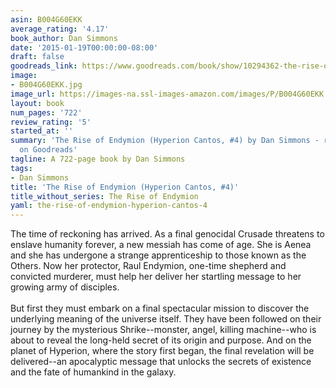 ```yaml
---
asin: B004G60EKK
average_rating: '4.17'
book_author: Dan Simmons
date: '2015-01-19T00:00:00-08:00'
draft: false
goodreads_link: https://www.goodreads.com/book/show/10294362-the-rise-of-endymion
image:
- B004G60EKK.jpg
image_url: https://images-na.ssl-images-amazon.com/images/P/B004G60EKK.01._SCLZZZZZZZ.jpg
layout: book
num_pages: '722'
review_rating: '5'
started_at: ''
summary: 'The Rise of Endymion (Hyperion Cantos, #4) by Dan Simmons - rated 4.17/5
  on Goodreads'
tagline: A 722-page book by Dan Simmons
tags:
- Dan Simmons
title: 'The Rise of Endymion (Hyperion Cantos, #4)'
title_without_series: The Rise of Endymion
yaml: the-rise-of-endymion-hyperion-cantos-4
---
```


The time of reckoning has arrived. As a final genocidal Crusade threatens to enslave humanity forever, a new messiah has come of age. She is Aenea and she has undergone a strange apprenticeship to those known as the Others. Now her protector, Raul Endymion, one-time shepherd and convicted murderer, must help her deliver her startling message to her growing army of disciples. <br /><br />But first they must embark on a final spectacular mission to discover the underlying meaning of the universe itself. They have been followed on their journey by the mysterious Shrike--monster, angel, killing machine--who is about to reveal the long-held secret of its origin and purpose. And on the planet of Hyperion, where the story first began, the final revelation will be delivered--an apocalyptic message that unlocks the secrets of existence and the fate of humankind in the galaxy.